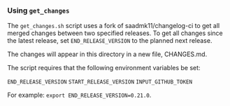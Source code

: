 ### Using `get_changes`

The `get_changes.sh` script uses a fork of saadmk11/changelog-ci to get all 
merged changes between two specified releases. To get all changes since the latest
release, set `END_RELEASE_VERSION` to the planned next release. 

The changes will appear in this directory in a new file, CHANGES.md.

The script requires that the following environment variables be set:

`END_RELEASE_VERSION`
`START_RELEASE_VERSION`
`INPUT_GITHUB_TOKEN`

For example: `export END_RELEASE_VERSION=0.21.0`.